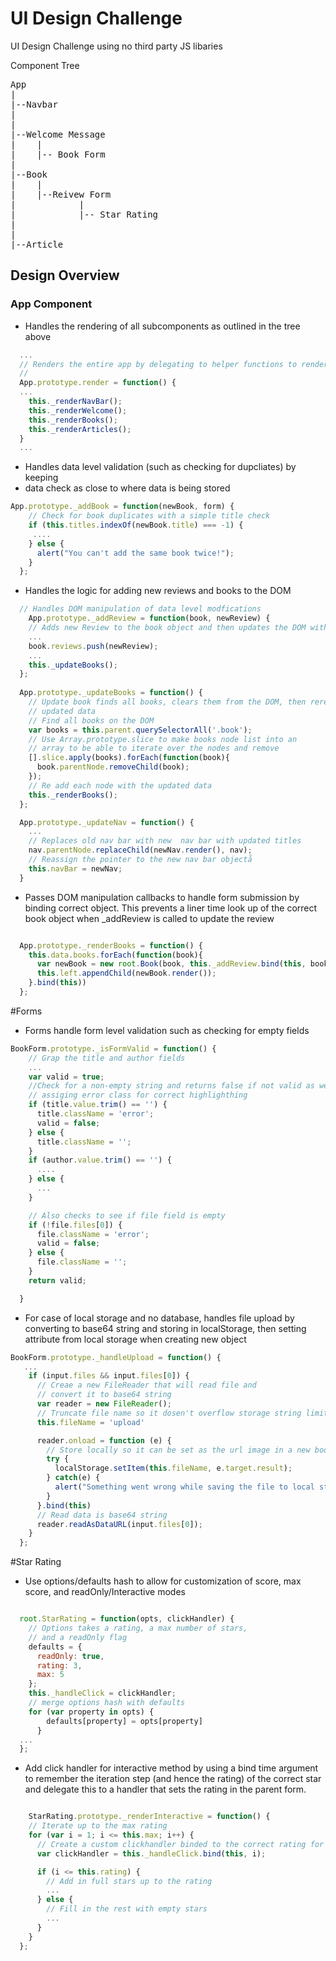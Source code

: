 # UI Design Challenge 
UI Design Challenge using no third party JS libaries 

Component Tree 
<pre>
App
|
|--Navbar
|    
|
|--Welcome Message 
|    |
|    |-- Book Form
|
|--Book 
|    |
|    |--Reivew Form
|            |
|            |-- Star Rating
|
|
|--Article
</pre>

## Design Overview 

### App Component
* Handles the rendering of all subcomponents as outlined in the tree above

```javascript 
  ...
  // Renders the entire app by delegating to helper functions to render each component of the app
  // 
  App.prototype.render = function() {
  ...
    this._renderNavBar();
    this._renderWelcome();
    this._renderBooks();
    this._renderArticles();
  }
  ... 
```
* Handles data level validation (such as checking for dupcliates) by keeping 
* data check as close to where data is being stored

```javascript 
App.prototype._addBook = function(newBook, form) {
    // Check for book duplicates with a simple title check
    if (this.titles.indexOf(newBook.title) === -1) {
     ....
    } else {
      alert("You can't add the same book twice!");
    }
  };
```

* Handles the logic for adding new reviews and books to the DOM

```javascript
  // Handles DOM manipulation of data level modfications 
    App.prototype._addReview = function(book, newReview) {
    // Adds new Review to the book object and then updates the DOM with the new books
    ...
    book.reviews.push(newReview);
    ...
    this._updateBooks();
  };
  
  App.prototype._updateBooks = function() {
    // Update book finds all books, clears them from the DOM, then rerenders new books with 
    // updated data
    // Find all books on the DOM 
    var books = this.parent.querySelectorAll('.book');
    // Use Array.prototype.slice to make books node list into an 
    // array to be able to iterate over the nodes and remove
    [].slice.apply(books).forEach(function(book){
      book.parentNode.removeChild(book);
    });
    // Re add each node with the updated data
    this._renderBooks();
  };

  App.prototype._updateNav = function() {
    ... 
    // Replaces old nav bar with new  nav bar with updated titles
    nav.parentNode.replaceChild(newNav.render(), nav);
    // Reassign the pointer to the new nav bar objectå
    this.navBar = newNav;
  }

```
*  Passes DOM manipulation callbacks to handle form submission by binding correct object. 
   This prevents a liner time look up of the correct book object when _addReview  is called to 
   update the review

```javascript

  App.prototype._renderBooks = function() {
    this.data.books.forEach(function(book){
      var newBook = new root.Book(book, this._addReview.bind(this, book));
      this.left.appendChild(newBook.render());
    }.bind(this))
  };
```

#Forms
* Forms handle form level validation such as checking for empty fields

```javascript
BookForm.prototype._isFormValid = function() {
    // Grap the title and author fields 
    ...
    var valid = true;
    //Check for a non-empty string and returns false if not valid as well as 
    // assiging error class for correct highlighthing 
    if (title.value.trim() == '') {
      title.className = 'error';
      valid = false;
    } else {
      title.className = '';
    }
    if (author.value.trim() == '') {
      ....
    } else {
      ...
    }

    // Also checks to see if file field is empty
    if (!file.files[0]) {
      file.className = 'error';
      valid = false;
    } else {
      file.className = '';
    }
    return valid;

  }
```
* For case of local storage and no database, handles file upload by converting to base64 string and 
storing in localStorage, then setting attribute from local storage when creating new object

```javascript 
BookForm.prototype._handleUpload = function() {
   ...
    if (input.files && input.files[0]) {
      // Creae a new FileReader that will read file and 
      // convert it to base64 string
      var reader = new FileReader();
      // Truncate file name so it dosen't overflow storage string limit
      this.fileName = 'upload'

      reader.onload = function (e) {
        // Store locally so it can be set as the url image in a new book object
        try {
          localStorage.setItem(this.fileName, e.target.result);     
        } catch(e) {
          alert("Something went wrong while saving the file to local storate. Please try again");
        }
      }.bind(this)
      // Read data is base64 string
      reader.readAsDataURL(input.files[0]);
    }
  };
```
#Star Rating 

* Use options/defaults hash to allow for customization of score, max score, and readOnly/Interactive modes 

```javascript 

  root.StarRating = function(opts, clickHandler) {
    // Options takes a rating, a max number of stars, 
    // and a readOnly flag
    defaults = {
      readOnly: true,
      rating: 3,
      max: 5
    };
    this._handleClick = clickHandler;
    // merge options hash with defaults 
    for (var property in opts) {
        defaults[property] = opts[property]    
      }
  ...
  };

```

* Add click handler for interactive method by using a bind time argument to remember the iteration step (and hence the rating) of the correct star and delegate this to a handler that sets the rating in
the parent form. 

```javascript 

    StarRating.prototype._renderInteractive = function() {
    // Iterate up to the max rating 
    for (var i = 1; i <= this.max; i++) {
      // Create a custom clickhandler binded to the correct rating for each star
      var clickHandler = this._handleClick.bind(this, i);

      if (i <= this.rating) {
        // Add in full stars up to the rating
        ...
      } else {
        // Fill in the rest with empty stars
        ...
      }
    }
  };

```  

